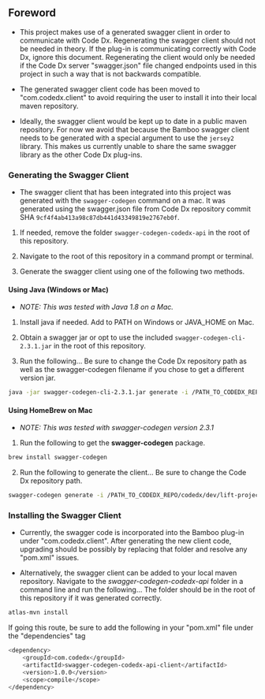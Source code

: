 ## Foreword

 * This project makes use of a generated swagger client in order to communicate with Code Dx.  Regenerating the swagger client should not be needed in theory.  If the plug-in is communicating correctly with Code Dx, ignore this document.  Regenerating the client would only be needed if the Code Dx server "swagger.json" file changed endpoints used in this project in such a way that is not backwards compatible.

 * The generated swagger client code has been moved to "com.codedx.client" to avoid requiring the user to install it into their local maven repository.

 * Ideally, the swagger client would be kept up to date in a public maven repository.  For now we avoid that because the Bamboo swagger client needs to be generated with a special argument to use the `jersey2` library.  This makes us currently unable to share the same swagger library as the other Code Dx plug-ins.

### Generating the Swagger Client

 * The swagger client that has been integrated into this project was generated with the `swagger-codegen` command on a mac.  It was generated using the swagger.json file from Code Dx repository commit SHA `9cf4f4ab413a98c87db441d43349819e2767eb0f`.


 1. If needed, remove the folder `swagger-codegen-codedx-api` in the root of this repository.

 2. Navigate to the root of this repository in a command prompt or terminal.

 3. Generate the swagger client using one of the following two methods.

#### Using Java (Windows or Mac)

 * *NOTE: This was tested with Java 1.8 on a Mac.*


 1. Install java if needed.  Add to PATH on Windows or JAVA_HOME on Mac.

 2. Obtain a swagger jar or opt to use the included `swagger-codegen-cli-2.3.1.jar` in the root of this repository.

 3. Run the following... Be sure to change the Code Dx repository path as well as the swagger-codegen filename if you chose to get a different version jar.

 ```sh
 java -jar swagger-codegen-cli-2.3.1.jar generate -i /PATH_TO_CODEDX_REPO/codedx/dev/lift-project/swaggerUI/src/static/swagger.json --api-package com.codedx.client.api --model-package com.codedx.client.api --group-id com.codedx --artifact-id swagger-codegen-codedx-api-client -l java -o swagger-codegen-codedx-api --library jersey2
 ```

#### Using HomeBrew on Mac

 * *NOTE: This was tested with swagger-codegen version 2.3.1*


 1. Run the following to get the **swagger-codegen** package.

 ```sh
 brew install swagger-codegen
 ```

 2. Run the following to generate the client... Be sure to change the Code Dx repository path.

 ```sh
 swagger-codegen generate -i /PATH_TO_CODEDX_REPO/codedx/dev/lift-project/swaggerUI/src/static/swagger.json --api-package com.codedx.client.api --model-package com.codedx.client.api --group-id com.codedx --artifact-id swagger-codegen-codedx-api-client -l java -o swagger-codegen-codedx-api --library jersey2
 ```

### Installing the Swagger Client

 * Currently, the swagger code is incorporated into the Bamboo plug-in under "com.codedx.client".  After generating the new client code, upgrading should be possibly by replacing that folder and resolve any "pom.xml" issues.

 * Alternatively, the swagger client can be added to your local maven repository.  Navigate to the *swagger-codegen-codedx-api* folder in a command line and run the following...  The folder should be in the root of this repository if it was generated correctly.

 ```sh
 atlas-mvn install
 ```

 If going this route, be sure to add the following in your "pom.xml" file under the "dependencies" tag

 ```sh
 <dependency>
     <groupId>com.codedx</groupId>
     <artifactId>swagger-codegen-codedx-api-client</artifactId>
     <version>1.0.0</version>
     <scope>compile</scope>
 </dependency>
 ```
 